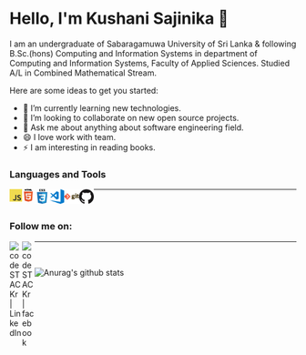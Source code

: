 # Hello, I'm Kushani Sajinika 👋

I am an undergraduate of Sabaragamuwa University of Sri Lanka & following B.Sc.(hons) Computing and Information Systems in department of Computing and Information Systems, Faculty of Applied Sciences. 
Studied A/L in Combined Mathematical Stream.

Here are some ideas to get you started:

- 🌱 I’m currently learning new technologies.
- 👯 I’m looking to collaborate on new open source projects.
- 💬 Ask me about anything about software engineering field.
- 😄 I love work with team.
- ⚡ I am interesting in reading books.

### Languages and Tools

<img align="left" alt="codeSTACKr | javascript" width="22px" src="https://raw.githubusercontent.com/github/explore/80688e429a7d4ef2fca1e82350fe8e3517d3494d/topics/javascript/javascript.png" />
<img align="left" alt="codeSTACKr | html" width="22px" src="https://raw.githubusercontent.com/github/explore/80688e429a7d4ef2fca1e82350fe8e3517d3494d/topics/html/html.png" />
<img align="left" alt="CSS3" width="26px" src="https://raw.githubusercontent.com/github/explore/80688e429a7d4ef2fca1e82350fe8e3517d3494d/topics/css/css.png" />
<img align="left" alt="Visual Studio Code" width="26px" src="https://raw.githubusercontent.com/github/explore/80688e429a7d4ef2fca1e82350fe8e3517d3494d/topics/visual-studio-code/visual-studio-code.png" />
<img align="left" alt="Git" width="26px" src="https://raw.githubusercontent.com/github/explore/80688e429a7d4ef2fca1e82350fe8e3517d3494d/topics/git/git.png" />
<img align="left" alt="GitHub" width="26px" src="https://raw.githubusercontent.com/github/explore/78df643247d429f6cc873026c0622819ad797942/topics/github/github.png" />

---
<br>

### Follow me on:

<a href="https://www.linkedin.com/in/kushani-sajinika-796385180" target="_blank"><img align="left" alt="codeSTACKr | LinkedIn" width="22px" src="https://cdn.jsdelivr.net/npm/simple-icons@v3/icons/linkedin.svg" /></a>
<a href="https://https://www.facebook.com/kushani.sajinika.9" target="_blank"><img align="left" alt="codeSTACKr | facebook" width="22px" src="https://cdn.jsdelivr.net/npm/simple-icons@v3/icons/facebook.svg" /></a>

------
<br>

![Anurag's github stats](https://github-readme-stats.vercel.app/api?username=kushanisajinika&show_icons=true&theme=tokyonight)

